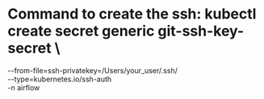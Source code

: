 # Command to create the ssh:  kubectl create secret generic git-ssh-key-secret \
  --from-file=ssh-privatekey=/Users/your_user/.ssh/ \
  --type=kubernetes.io/ssh-auth \
  -n airflow
